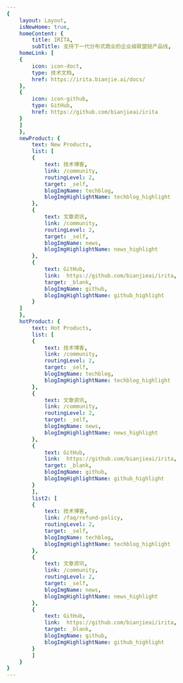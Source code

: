 ```yaml
---
{
    layout: Layout,
    isNewHome: true,
    homeContent: {
        title: IRITA,
        subTitle: 支持下一代分布式商业的企业级联盟链产品线,
    homeLink: [
    {
        icon: icon-doct,
        type: 技术文档,
        href: https://irita.bianjie.ai/docs/
    },
    {
        icon: icon-github,
        type: GitHub,
        href: https://github.com/bianjieai/irita
    }
    ]
    },
    newProduct: {
        text: New Products,
        list: [
        {
            text: 技术博客,
            link: /community,
            routingLevel: 2,
            target: _self,
            blogImgName: techblog,
            blogImgHighlightName: techblog_highlight
        },
        {
            text: 文章资讯,
            link: /community,
            routingLevel: 2,
            target: _self,
            blogImgName: news,
            blogImgHighlightName: news_highlight
        },
        {
            text: GitHub,
            link:  https://github.com/bianjieai/irita,
            target: _blank,
            blogImgName: github,
            blogImgHighlightName: github_highlight
        }
    ]
    },
    hotProduct: {
        text: Hot Products,
        list: [
        {
            text: 技术博客,
            link: /community,
            routingLevel: 2,
            target: _self,
            blogImgName: techblog,
            blogImgHighlightName: techblog_highlight
        },
        {
            text: 文章资讯,
            link: /community,
            routingLevel: 2,
            target: _self,
            blogImgName: news,
            blogImgHighlightName: news_highlight
        },
        {
            text: GitHub,
            link:  https://github.com/bianjieai/irita,
            target: _blank,
            blogImgName: github,
            blogImgHighlightName: github_highlight
        }
        ],
        list2: [
        {
            text: 技术博客,
            link: /faq/refund-policy,
            routingLevel: 2,
            target: _self,
            blogImgName: techblog,
            blogImgHighlightName: techblog_highlight
        },
        {
            text: 文章资讯,
            link: /community,
            routingLevel: 2,
            target: _self,
            blogImgName: news,
            blogImgHighlightName: news_highlight
        },
        {
            text: GitHub,
            link:  https://github.com/bianjieai/irita,
            target: _blank,
            blogImgName: github,
            blogImgHighlightName: github_highlight
        }
        ]
    }
}
---
```

